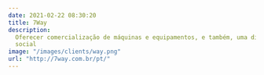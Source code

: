```yaml
---
date: 2021-02-22 08:30:20
title: 7Way
description:
  Oferecer comercialização de máquinas e equipamentos, e também, uma diferenciação no atendimento às novas necessidades de mercado.",
  social
image: "/images/clients/way.png"
url: "http://7way.com.br/pt/"
---
```

